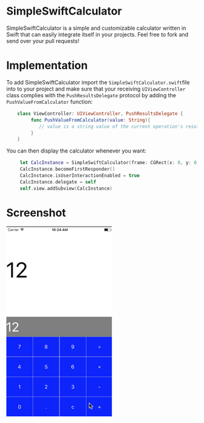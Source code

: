 # SimpleSwiftCalculator
SimpleSwiftCalculator is a simple and customizable calculator written in Swift that can easily integrate itself in your projects.
Feel free to fork and send over your pull requests!

# Implementation
To add SimpleSwiftCalculator import the `SimpleSwiftCalculator.swift`file into to your project and make sure that your receiving `UIViewController` class complies with the `PushResultsDelegate` protocol by adding the `PushValueFromCalculator` function:
```swift
    class ViewController: UIViewController, PushResultsDelegate {
         func PushValueFromCalculator(value: String){
            // value is a string value of the current operation's result
         }
    }
```
You can then display the calculator whenever you want:
```swift
     let CalcInstance = SimpleSwiftCalculator(frame: CGRect(x: 0, y: 0, width: YourWidth, height: YourHeight))
     CalcInstance.becomeFirstResponder()
     CalcInstance.isUserInteractionEnabled = true
     CalcInstance.delegate = self
     self.view.addSubview(CalcInstance)
```

# Screenshot

![Animated Gif](Ressources/GithubGif.gif)
